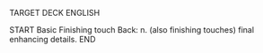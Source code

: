 TARGET DECK
ENGLISH

START
Basic
Finishing touch
Back: n. (also finishing touches) final enhancing details.
END
